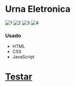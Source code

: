 # Urna Eletronica
![1](https://user-images.githubusercontent.com/82732587/135769410-75101c3a-c12c-44d5-bee8-04d1eae954c2.png)
![2](https://user-images.githubusercontent.com/82732587/135769430-d8ec01d3-5675-4d2c-823c-04ce7df10c54.png)
![3](https://user-images.githubusercontent.com/82732587/135769445-df221a93-a435-4d75-947b-aaa23bbddad5.png)
![4](https://user-images.githubusercontent.com/82732587/135769449-46319379-a211-4b6b-ae40-6467e43f6e45.png)



### Usado ###
+ HTML
+ CSS
+ JavaScript

# <a href="https://fabiopenedo.github.io/UrnaEletronica/">Testar</a> #
